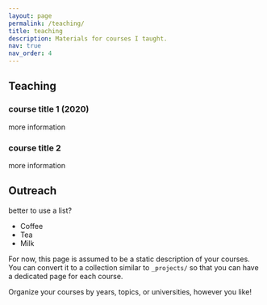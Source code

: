 ```yaml
---
layout: page
permalink: /teaching/
title: teaching
description: Materials for courses I taught.
nav: true
nav_order: 4
---
```


## Teaching

### course title 1 (2020)
more information

### course title 2
more information

## Outreach
better to use a list?
<ul>
  <li>Coffee</li>
  <li>Tea</li>
  <li>Milk</li>
</ul>

For now, this page is assumed to be a static description of your courses. You can convert it to a collection similar to `_projects/` so that you can have a dedicated page for each course.

Organize your courses by years, topics, or universities, however you like!

